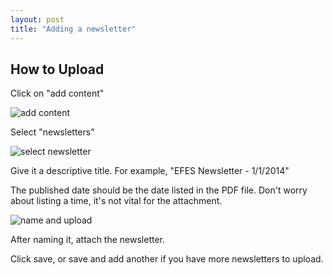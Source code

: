 ```yaml
---
layout: post
title: "Adding a newsletter"
---
```


## How to Upload

Click on "add content"

![add content](/schoolsites-help/images/newsletter/add-content.png)

Select "newsletters"

![select newsletter](/schoolsites-help/images/newsletter/newsletter-selection.png)

Give it a descriptive title. For example, "EFES Newsletter - 1/1/2014"

The published date should be the date listed in the PDF file. Don't worry about listing a time, it's not vital for the attachment. 

![name and upload](/schoolsites-help/images/newsletter/name-and-upload.png)

After naming it, attach the newsletter. 

Click save, or save and add another if you have more newsletters to upload.
 